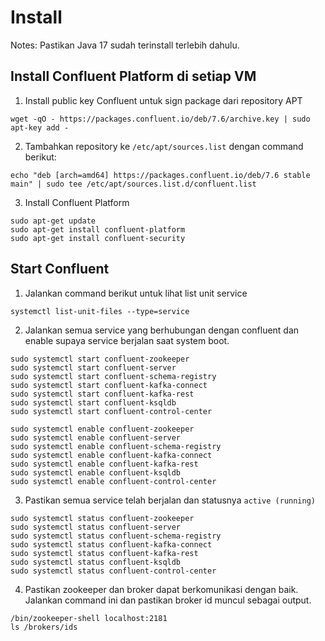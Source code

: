 # Install

Notes: Pastikan Java 17 sudah terinstall terlebih dahulu.

## Install Confluent Platform di setiap VM

1. Install public key Confluent untuk sign package dari repository APT

```
wget -qO - https://packages.confluent.io/deb/7.6/archive.key | sudo apt-key add -
```

2. Tambahkan repository ke `/etc/apt/sources.list` dengan command berikut:

```
echo "deb [arch=amd64] https://packages.confluent.io/deb/7.6 stable main" | sudo tee /etc/apt/sources.list.d/confluent.list
```

3. Install Confluent Platform

```
sudo apt-get update
sudo apt-get install confluent-platform
sudo apt-get install confluent-security
```

## Start Confluent

1. Jalankan command berikut untuk lihat list unit service

```
systemctl list-unit-files --type=service
```

2. Jalankan semua service yang berhubungan dengan confluent dan enable supaya service berjalan saat system boot.

```
sudo systemctl start confluent-zookeeper
sudo systemctl start confluent-server
sudo systemctl start confluent-schema-registry
sudo systemctl start confluent-kafka-connect
sudo systemctl start confluent-kafka-rest
sudo systemctl start confluent-ksqldb
sudo systemctl start confluent-control-center

sudo systemctl enable confluent-zookeeper
sudo systemctl enable confluent-server
sudo systemctl enable confluent-schema-registry
sudo systemctl enable confluent-kafka-connect
sudo systemctl enable confluent-kafka-rest
sudo systemctl enable confluent-ksqldb
sudo systemctl enable confluent-control-center
```

3. Pastikan semua service telah berjalan dan statusnya `active (running)`

```
sudo systemctl status confluent-zookeeper
sudo systemctl status confluent-server
sudo systemctl status confluent-schema-registry
sudo systemctl status confluent-kafka-connect
sudo systemctl status confluent-kafka-rest
sudo systemctl status confluent-ksqldb
sudo systemctl status confluent-control-center
```

4. Pastikan zookeeper dan broker dapat berkomunikasi dengan baik. Jalankan command ini dan pastikan broker id muncul sebagai output.

```
/bin/zookeeper-shell localhost:2181
ls /brokers/ids
```
